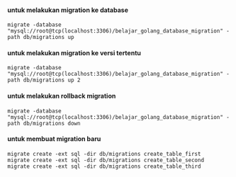 #### untuk melakukan migration ke database

```
migrate -database "mysql://root@tcp(localhost:3306)/belajar_golang_database_migration" -path db/migrations up
```
#### untuk melakukan migration ke versi tertentu
```
migrate -database "mysql://root@tcp(localhost:3306)/belajar_golang_database_migration" -path db/migrations up 2
```

#### untuk melakukan rollback migration

```
migrate -database "mysql://root@tcp(localhost:3306)/belajar_golang_database_migration" -path db/migrations down
```

#### untuk membuat migration baru

```
migrate create -ext sql -dir db/migrations create_table_first
migrate create -ext sql -dir db/migrations create_table_second
migrate create -ext sql -dir db/migrations create_table_third
```
